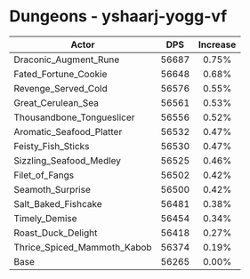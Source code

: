# Dungeons - yshaarj-yogg-vf
| Actor | DPS | Increase |
|---|:---:|:---:|
|Draconic_Augment_Rune|56687|0.75%|
|Fated_Fortune_Cookie|56648|0.68%|
|Revenge_Served_Cold|56576|0.55%|
|Great_Cerulean_Sea|56561|0.53%|
|Thousandbone_Tongueslicer|56556|0.52%|
|Aromatic_Seafood_Platter|56532|0.47%|
|Feisty_Fish_Sticks|56530|0.47%|
|Sizzling_Seafood_Medley|56525|0.46%|
|Filet_of_Fangs|56502|0.42%|
|Seamoth_Surprise|56500|0.42%|
|Salt_Baked_Fishcake|56481|0.38%|
|Timely_Demise|56454|0.34%|
|Roast_Duck_Delight|56418|0.27%|
|Thrice_Spiced_Mammoth_Kabob|56374|0.19%|
|Base|56265|0.00%|
